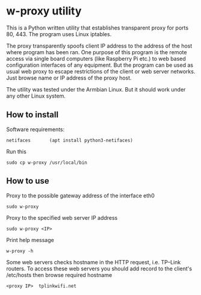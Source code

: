 # w-proxy utility

This is a Python written utility that establishes transparent proxy for ports 80, 443. The program uses Linux iptables.

The proxy transparently spoofs client IP address to the address of the host where program has been ran. One purpose of this program is the remote access via single board computers (like Raspberry Pi etc.) to web based configuration interfaces of any equipment. But the program can be used as usual web proxy to escape restrictions of the client or web server networks. Just browse name or IP address of the proxy host.

The utility was tested under the Armbian Linux. But it should work under any other Linux system.

## How to install

Software requirements:

    netifaces       (apt install python3-netifaces)

Run this

    sudo cp w-proxy /usr/local/bin

## How to use

Proxy to the possible gateway address of the interface eth0

	sudo w-proxy

Proxy to the specified web server IP address

	sudo w-proxy <IP>

Print help message

	w-proxy -h

Some web servers checks hostname in the HTTP request, i.e. TP–Link routers. To access these web servers you should add record to the client's /etc/hosts then browse required hostname

	<proxy IP>	tplinkwifi.net
